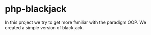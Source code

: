 # php-blackjack

In this project we try to get more familiar with the paradigm
OOP.
We created a simple version of black jack.
